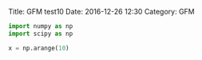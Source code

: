 Title: GFM test10
Date: 2016-12-26 12:30
Category: GFM

```python
import numpy as np
import scipy as np

x = np.arange(10)
```
